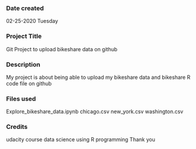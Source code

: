 ### Date created
02-25-2020 Tuesday

### Project Title
Git Project to upload bikeshare data on github

### Description
My project is about being able to upload my bikeshare data and bikeshare R code file on github

### Files used
Explore_bikeshare_data.ipynb
chicago.csv
new_york.csv
washington.csv

### Credits
udacity course data science using R programming
Thank you
